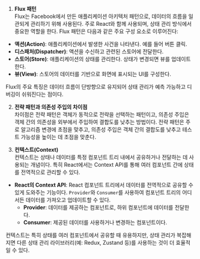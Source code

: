1. **Flux 패턴**  
Flux는 Facebook에서 만든 애플리케이션 아키텍처 패턴으로, 데이터의 흐름을 일관되게 관리하기 위해 사용된다. 주로 React와 함께 사용되며, 상태 관리 방식에서 중요한 역할을 한다. Flux 패턴은 다음과 같은 주요 구성 요소로 이루어진다:

- **액션(Action)**: 애플리케이션에서 발생한 사건을 나타낸다. 예를 들어 버튼 클릭.
- **디스패처(Dispatcher)**: 액션을 수신하고 관련된 스토어에 전달한다.
- **스토어(Store)**: 애플리케이션의 상태를 관리한다. 상태가 변경되면 뷰를 업데이트한다.
- **뷰(View)**: 스토어의 데이터를 기반으로 화면에 표시되는 UI를 구성한다.

Flux의 주요 특징은 데이터 흐름이 단방향으로 유지되어 상태 관리가 예측 가능하고 디버깅이 쉬워진다는 점이다.

2. **전략 패턴과 의존성 주입의 차이점**  
차이점은 전략 패턴은 객체가 동적으로 전략을 선택하는 패턴이고, 의존성 주입은 객체 간의 의존성을 외부에서 주입하여 결합도를 낮추는 방법이다. 전략 패턴은 주로 알고리즘 변경에 초점을 맞추고, 의존성 주입은 객체 간의 결합도를 낮추고 테스트 가능성을 높이는 데 초점을 맞춘다.

3. **컨텍스트(Context)**  
컨텍스트는 상태나 데이터를 특정 컴포넌트 트리 내에서 공유하거나 전달하는 데 사용되는 개념이다. 특히 React에서는 Context API를 통해 여러 컴포넌트 간에 상태를 전역적으로 관리할 수 있다.

- **React의 Context API**: React 컴포넌트 트리에서 데이터를 전역적으로 공유할 수 있게 도와주는 기능이다. `Provider`와 `Consumer`를 사용하여 컴포넌트 트리의 어디서든 데이터를 가져오고 업데이트할 수 있다.
  - **Provider**: 데이터를 제공하는 컴포넌트로, 하위 컴포넌트에 데이터를 전달한다.
  - **Consumer**: 제공된 데이터를 사용하거나 변경하는 컴포넌트이다.

컨텍스트는 특히 상태를 여러 컴포넌트에서 공유할 때 유용하지만, 상태 관리가 복잡해지면 다른 상태 관리 라이브러리(예: Redux, Zustand 등)를 사용하는 것이 더 효율적일 수 있다.
